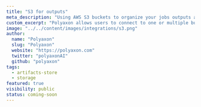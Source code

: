 ```yaml
---
title: "S3 for outputs"
meta_description: "Using AWS S3 buckets to organize your jobs outputs and experiment artifacts."
custom_excerpt: "Polyaxon allows users to connect to one or multiple buckets on S3 to store job outputs and experiment artifacts."
image: "../../content/images/integrations/s3.png"
author:
  name: "Polyaxon"
  slug: "Polyaxon"
  website: "https://polyaxon.com"
  twitter: "polyaxonAI"
  github: "polyaxon"
tags: 
  - artifacts-store
  - storage
featured: true
visibility: public
status: coming-soon
---
```

